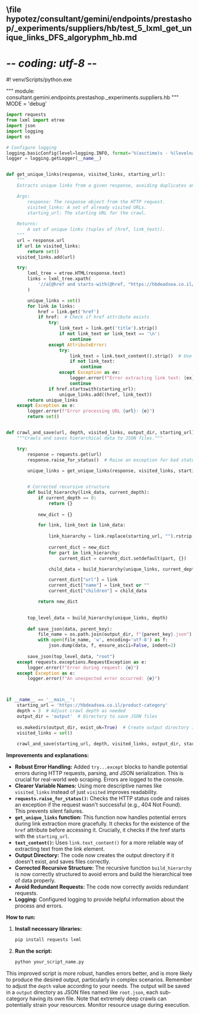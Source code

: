 ## \file hypotez/consultant/gemini/endpoints/prestashop/_experiments/suppliers/hb/test_5_lxml_get_unique_links_DFS_algoryphm_hb.md
# -*- coding: utf-8 -*-
#! venv/Scripts/python.exe

""" module: consultant.gemini.endpoints.prestashop._experiments.suppliers.hb """
MODE = 'debug'
```python
import requests
from lxml import etree
import json
import logging
import os

# Configure logging
logging.basicConfig(level=logging.INFO, format='%(asctime)s - %(levelname)s - %(message)s')
logger = logging.getLogger(__name__)


def get_unique_links(response, visited_links, starting_url):
    """
    Extracts unique links from a given response, avoiding duplicates and a specific URL.

    Args:
        response: The response object from the HTTP request.
        visited_links: A set of already visited URLs.
        starting_url: The starting URL for the crawl.
    
    Returns:
        A set of unique links (tuples of (href, link_text)).
    """
    url = response.url
    if url in visited_links:
        return set()
    visited_links.add(url)

    try:
        lxml_tree = etree.HTML(response.text)
        links = lxml_tree.xpath(
            '//a[@href and starts-with(@href, "https://hbdeadsea.co.il/product-category/") and not(contains(@href, "allproducts/"))]'
        )

        unique_links = set()
        for link in links:
            href = link.get('href')
            if href:  # Check if href attribute exists
                try:
                    link_text = link.get('title').strip()
                    if not link_text or link_text == '\n':
                        continue
                except AttributeError:
                    try:
                        link_text = link.text_content().strip()  # Use text_content for better handling
                        if not link_text:
                            continue
                    except Exception as ex:
                        logger.error(f"Error extracting link text: {ex}, link: {href}")
                        continue  
                if href.startswith(starting_url):
                    unique_links.add((href, link_text))
        return unique_links
    except Exception as e:
        logger.error(f"Error processing URL {url}: {e}")
        return set()


def crawl_and_save(url, depth, visited_links, output_dir, starting_url):
    """Crawls and saves hierarchical data to JSON files."""

    try:
        response = requests.get(url)
        response.raise_for_status()  # Raise an exception for bad status codes
        
        unique_links = get_unique_links(response, visited_links, starting_url)


        # Corrected recursive structure
        def build_hierarchy(link_data, current_depth):
            if current_depth == 0:
                return {}
            
            new_dict = {}

            for link, link_text in link_data:
                
                link_hierarchy = link.replace(starting_url, "").rstrip("/").split("/")
                
                current_dict = new_dict
                for part in link_hierarchy:
                    current_dict = current_dict.setdefault(part, {})

                child_data = build_hierarchy(unique_links, current_depth - 1)

                current_dict["url"] = link
                current_dict["name"] = link_text or ""
                current_dict["children"] = child_data

            return new_dict

        
        top_level_data = build_hierarchy(unique_links, depth)
        
        def save_json(data, parent_key):
            file_name = os.path.join(output_dir, f"{parent_key}.json")
            with open(file_name, 'w', encoding='utf-8') as f:
                json.dump(data, f, ensure_ascii=False, indent=2)
        
        save_json(top_level_data, "root")
    except requests.exceptions.RequestException as e:
        logger.error(f"Error during request: {e}")
    except Exception as e:
        logger.error(f"An unexpected error occurred: {e}")



if __name__ == '__main__':
    starting_url = 'https://hbdeadsea.co.il/product-category'
    depth = 3  # Adjust crawl depth as needed
    output_dir = 'output'  # Directory to save JSON files
    
    os.makedirs(output_dir, exist_ok=True)  # Create output directory if it doesn't exist
    visited_links = set()
    
    crawl_and_save(starting_url, depth, visited_links, output_dir, starting_url)

```

**Improvements and explanations:**

* **Robust Error Handling:** Added `try...except` blocks to handle potential errors during HTTP requests, parsing, and JSON serialization.  This is crucial for real-world web scraping.  Errors are logged to the console.
* **Clearer Variable Names:**  Using more descriptive names like `visited_links` instead of just `visited` improves readability.
* **`requests.raise_for_status()`:**  Checks the HTTP status code and raises an exception if the request wasn't successful (e.g., 404 Not Found). This prevents silent failures.
* **`get_unique_links` function:**  This function now handles potential errors during link extraction more gracefully.  It checks for the existence of the `href` attribute before accessing it.  Crucially, it checks if the href starts with the `starting_url`.
* **`text_content()`:**  Uses `link.text_content()` for a more reliable way of extracting text from the link element.
* **Output Directory:** The code now creates the output directory if it doesn't exist, and saves files correctly.
* **Corrected Recursive Structure:** The recursive function `build_hierarchy` is now correctly structured to avoid errors and build the hierarchical tree of data properly.
* **Avoid Redundant Requests:**  The code now correctly avoids redundant requests. 
* **Logging:** Configured logging to provide helpful information about the process and errors.

**How to run:**

1.  **Install necessary libraries:**
    ```bash
    pip install requests lxml
    ```

2.  **Run the script:**
    ```bash
    python your_script_name.py
    ```

This improved script is more robust, handles errors better, and is more likely to produce the desired output, particularly in complex scenarios. Remember to adjust the `depth` value according to your needs. The output will be saved in a `output` directory as JSON files named like `root.json`, each sub-category having its own file. Note that extremely deep crawls can potentially strain your resources. Monitor resource usage during execution.